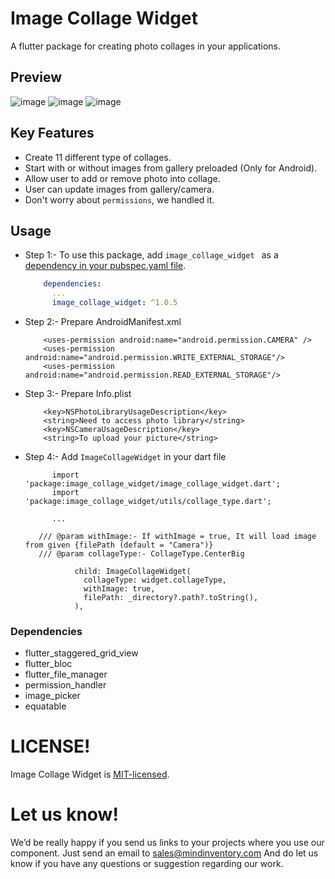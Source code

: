 # Image Collage Widget

A flutter package for creating photo collages in your applications.

## Preview
![image](https://github.com/Mindinventory/image-collage-widget/blob/master/media/center_big_fr.png?raw=true "Title")  ![image](https://github.com/Mindinventory/image-collage-widget/blob/master/media/left_big_rf.png?raw=true "Title")   ![image](https://github.com/Mindinventory/image-collage-widget/blob/master/media/v_split_rf.png?raw=true "Title")

## Key Features

* Create 11 different type of collages.
* Start with or without images from gallery preloaded (Only for Android).
* Allow user to add or remove photo into collage.
* User can update images from gallery/camera.
* Don't worry about `permissions`, we handled it.


## Usage

* Step 1:- To use this package, add `image_collage_widget ` as a [dependency in your pubspec.yaml file](https://flutter.io/platform-plugins/).

    ```yaml
        dependencies:
          ...
          image_collage_widget: ^1.0.5
    ```


* Step 2:- Prepare AndroidManifest.xml

   ```
       <uses-permission android:name="android.permission.CAMERA" />
       <uses-permission android:name="android.permission.WRITE_EXTERNAL_STORAGE"/>
       <uses-permission android:name="android.permission.READ_EXTERNAL_STORAGE"/>
   ```

* Step 3:- Prepare Info.plist

   ```
       <key>NSPhotoLibraryUsageDescription</key>
       <string>Need to access photo library</string>
       <key>NSCameraUsageDescription</key>
       <string>To upload your picture</string>
   ```

* Step 4:- Add `ImageCollageWidget` in your dart file

  ```
        import 'package:image_collage_widget/image_collage_widget.dart';
        import 'package:image_collage_widget/utils/collage_type.dart';
        
        ...
        
     /// @param withImage:- If withImage = true, It will load image from given {filePath (default = "Camera")}
     /// @param collageType:- CollageType.CenterBig

             child: ImageCollageWidget(
               collageType: widget.collageType,
               withImage: true,
               filePath: _directory?.path?.toString(),
             ),

  ```

### Dependencies

* flutter_staggered_grid_view
* flutter_bloc
* flutter_file_manager
* permission_handler
* image_picker
* equatable

# LICENSE!

Image Collage Widget is [MIT-licensed](/LICENSE).


# Let us know!

We’d be really happy if you send us links to your projects where you use our component. Just send an email to sales@mindinventory.com And do let us know if you have any questions or suggestion regarding our work.
